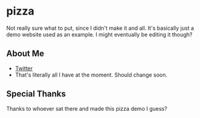 # pizza

Not really sure what to put, since I didn't make it and all. It's basically just a demo website used as an example. I might eventually be editing it though?

## About Me

* [Twitter](www.twitter.com/brutzii)
* That's literally all I have at the moment. Should change soon.

## Special Thanks

Thanks to whoever sat there and made this pizza demo I guess?
